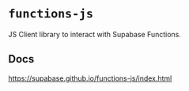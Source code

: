# `functions-js`

JS Client library to interact with Supabase Functions.

## Docs
https://supabase.github.io/functions-js/index.html
